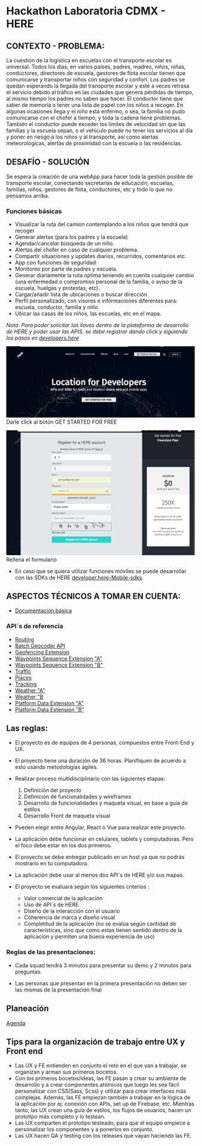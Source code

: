 # Hackathon  Laboratoria CDMX - HERE

## CONTEXTO - PROBLEMA:

La cuestión de la logística en escuelas con el transporte escolar es universal. Todos los días, en varios países, padres, madres, niños, niñas, conductores, directores de escuela, gestores de flota escolar tienen que comunicarse y transportar niños con seguridad y confort. 
Los padres se quedan esperando la llegada del transporte escolar y este a veces retrasa el servicio debido al tráfico en las ciudades que genera pérdidas de tiempo, al mismo tiempo los padres no saben que hacer. El conductor tiene que saber de memoria o tener una lista de papel con los niños a recoger. En algunas ocasiones llega y el niño está enfermo, o sea, la familia no pudo comunicarse con el chofer a tiempo, y toda la cadena tiene problemas. También el conductor puede exceder los limites de velocidad sin que las familias y la escuela sepan, o el vehículo puede no tener los servicios al día y poner en riesgo a los niños y al transporte, así como alertas meteorológicas, alertas de proximidad con la escuela o las residencias.


## DESAFÍO - SOLUCIÓN

Se espera la creación de una webApp para hacer toda la gestión posible de transporte escolar, conectando secretarías de educación, escuelas, familias, niños, gestores de flota, conductores, etc y todo lo que no pensamos arriba.

### Funciones básicas

- Visualizar la ruta del camion contemplando a los niños que tendrá que recoger 
- Generar alertas (para los padres y la escuela)
- Agendar/cancelar búsqueda de un niño.
- Alertas del chofer en caso de cualquier problema.
- Compartir situaciones y updates diarios, recurridos, comentarios etc.
- App con funciones de seguridad
- Monitoreo por parte de padres y escuela.
- Generar diariamente la ruta optima teniendo en cuenta cualquier cambio (una enfermedad o compromiso personal de la familia, o aviso de la escuela, huelgas y protestas, etc).
- Cargar/añadir lista de ubicaciones o buscar dirección.
- Perfil personalizado, con visores e informaciones diferentes para: escuela, conductor, familia y niño
- Ubicar las casas de los niños, las escuelas, etc en el mapa.


_Nota: Para poder solicitar las llaves dentro de la plataforma de desarrollo de HERE y poder usar las APIS, se debe registrar dando click y siguiendo los pasos en [developers.here](https://developer.here.com/)_ 

![Imagen](./img/img1.png) 
Darle click al botón GET STARTED FOR FREE


![Imagen](./img/img2.png) 
Rellena el formulario

- En caso que  se quiera utilizar funciones móviles se puede desarrollar con las SDKs de HERE [developer.here-Mobile-sdks](https://developer.here.com/develop/mobile-sdks).

## ASPECTOS TÉCNICOS A TOMAR EN CUENTA:

- [Documentación básica](https://developer.here.com/documentation)

### API´s de referencia
- [Routing](https://developer.here.com/documentation/park-and-ride/topics/why-use.html )
- [Batch Geocoder API](https://developer.here.com/documentation/batch-geocoder/topics/why-use.html )
- [Geofencing Extension](https://developer.here.com/documentation/geofencing/topics/why-use.html)
- [Waypoints Sequence Extension "A"](https://developer.here.com/documentation/routing-waypoints/topics/quick-start-pickup.html)
- [Waypoints Sequence Extension "B"](https://developer.here.com/documentation/routing-waypoints/topics/why-use.html )
- [Traffic](https://developer.here.com/documentation/traffic/topics/why-use.html)
- [Places](https://developer.here.com/documentation/places/topics/why-use.html)
- [Tracking](https://developer.here.com/documentation/tracking/topics/why-use.html)
- [Weather "A"](https://developer.here.com/documentation/weather/topics/example-seven-day-weather-forecast.html)
 - [Weather "B](https://developer.here.com/documentation/weather/topics/overview.html)
 - [Platform Data Extension "A"](https://developer.here.com/documentation/platform-data/topics/layers-indexes-attributes.html)
 - [Platform Data Extension "B"](https://developer.here.com/documentation/platform-data/topics/why-use.html)

 ## Las reglas: 

* El proyecto es de equipos de 4 personas, compuestos entre Front-End y UX.

* El proyecto tiene una duración de 36 horas. Planifiquen de acuerdo a esto usando metodologías ágiles.

* Realizar proceso multidisciplinario con las siguientes etapas:
    1. Definición del proyecto
    2. Definición de funcionalidades y wireframes
    3. Desarrollo de funcionalidades y maqueta visual, en base a guía de estilos
    4. Desarrollo Front de maqueta visual

* Pueden elegir entre Angular, React o Vue para realizar este proyecto.

* La aplicación debe funcionar en celulares, tablets y computadoras. Pero el foco debe estar en los dos primeros.

* El proyecto se debe entregar publicado en un host ya que no podrás mostrarlo en tu computadora.

* La aplicación debe usar al menos dos API´s de HERE y/o sus mapas.

* El proyecto se evaluará según los siguientes criterios : 
    - Valor comercial de la aplicación
    - Uso de API´s de HERE
    - Diseño de la interacción con el usuario
    - Coherencia de marca y diseño visual
    - Completitud de la aplicación (no se evalúa según cantidad de características, sino que como estas tienen sentido dentro de la aplicación y permiten una buena experiencia de uso)

### Reglas de las presentaciones: 

* Cada squad tendrá 3 minutos para presentar su demo y 2 minutos para preguntas. 

* Las personas que presentan en la primera presentación no deben ser las mismas de la presentación final 

## Planeación

[Agenda](https://docs.google.com/spreadsheets/d/1yZBXKrRVUJQPQ8ucGhWp1qWp6suPGK5xI4maT7-M_Fc/edit#gid=0)

## Tips para la organización de trabajo entre UX y Front end

* Las UX y FE entienden en conjunto el reto en el que van a trabajar, se organizan y arman sus primeros bocetos.
* Con los primeros bocetos/ideas, las FE pasan a crear su ambiente de desarrollo y a crear componentes atómicos que luego les sea fácil personalizar con CSS(Sass, Scss) y utilizar para crear interfaces más complejas. Además, las FE empiezan también a trabajar en la lógica de la aplicación por ej: conexión con APIs, set up de Firebase, etc. Mientras tanto, las UX crean una guía de estilos, los flujos de usuarios, hacen un prototipo más completo y lo testean.
* Las UX comparten el prototipo testeado, para que el equipo empiece a personalizar los componentes y a ponerlos en conjunto.
* Las UX hacen QA y testing con los releases que vayan haciendo las FE.